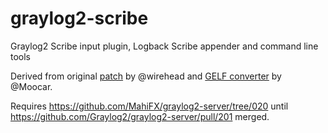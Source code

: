 graylog2-scribe
===============

Graylog2 Scribe input plugin, Logback Scribe appender and command line tools

Derived from original [patch](https://github.com/Graylog2/graylog2-server/pull/52) by @wirehead and [GELF converter](https://github.com/Moocar/logback-gelf/blob/master/src/main/java/me/moocar/logbackgelf/GelfConverter.java) by @Moocar.

Requires https://github.com/MahiFX/graylog2-server/tree/020 until https://github.com/Graylog2/graylog2-server/pull/201 merged.

